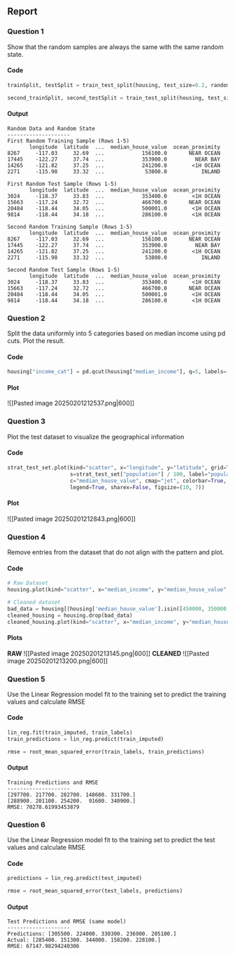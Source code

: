 ## Report

### Question 1
Show that the random samples are always the same with the same random state.

#### Code
```python
trainSplit, testSplit = train_test_split(housing, test_size=0.2, random_state=42)  

second_trainSplit, second_testSplit = train_test_split(housing, test_size=0.2, random_state=42)  
```

#### Output
```
Random Data and Random State
--------------------
First Random Training Sample (Rows 1-5)
       longitude  latitude  ...  median_house_value  ocean_proximity
8267     -117.03     32.69  ...            156100.0       NEAR OCEAN
17445    -122.27     37.74  ...            353900.0         NEAR BAY
14265    -121.82     37.25  ...            241200.0        <1H OCEAN
2271     -115.98     33.32  ...             53800.0           INLAND

First Random Test Sample (Rows 1-5)
       longitude  latitude  ...  median_house_value  ocean_proximity
3024     -118.37     33.83  ...            353400.0        <1H OCEAN
15663    -117.24     32.72  ...            466700.0       NEAR OCEAN
20484    -118.44     34.05  ...            500001.0        <1H OCEAN
9814     -118.44     34.18  ...            286100.0        <1H OCEAN

Second Random Training Sample (Rows 1-5)
       longitude  latitude  ...  median_house_value  ocean_proximity
8267     -117.03     32.69  ...            156100.0       NEAR OCEAN
17445    -122.27     37.74  ...            353900.0         NEAR BAY
14265    -121.82     37.25  ...            241200.0        <1H OCEAN
2271     -115.98     33.32  ...             53800.0           INLAND

Second Random Test Sample (Rows 1-5)
       longitude  latitude  ...  median_house_value  ocean_proximity
3024     -118.37     33.83  ...            353400.0        <1H OCEAN
15663    -117.24     32.72  ...            466700.0       NEAR OCEAN
20484    -118.44     34.05  ...            500001.0        <1H OCEAN
9814     -118.44     34.18  ...            286100.0        <1H OCEAN
```

### Question 2
Split the data uniformly into 5 categories based on median income using pd cuts. Plot the result.
#### Code
```python
housing["income_cat"] = pd.qcut(housing["median_income"], q=5, labels=[1, 2, 3, 4, 5])
```
#### Plot
![[Pasted image 20250201212537.png|600]]

### Question 3
Plot the test dataset to visualize the geographical information

#### Code
```python
strat_test_set.plot(kind="scatter", x="longitude", y="latitude", grid=True,  
                    s=strat_test_set["population"] / 100, label="population",  
                    c="median_house_value", cmap="jet", colorbar=True,  
                    legend=True, sharex=False, figsize=(10, 7))
```

#### Plot
![[Pasted image 20250201212843.png|600]]

### Question 4
Remove entries from the dataset that do not align with the pattern and plot.

#### Code
```python
# Raw Dataset
housing.plot(kind="scatter", x="median_income", y="median_house_value", alpha=0.1, grid=True)

# Cleaned dataset
bad_data = housing[(housing['median_house_value'].isin([450000, 350000, 280000])) | (housing['median_house_value'] >= 499500)].index
cleaned_housing = housing.drop(bad_data)
cleaned_housing.plot(kind="scatter", x="median_income", y="median_house_value", alpha=0.1, grid=True)
```

#### Plots
**RAW**
![[Pasted image 20250201213145.png|600]]
**CLEANED**
![[Pasted image 20250201213200.png|600]]

### Question 5
Use the Linear Regression model fit to the training set to predict the training values and calculate RMSE

#### Code
```python
lin_reg.fit(train_imputed, train_labels)  
train_predictions = lin_reg.predict(train_imputed)

rmse = root_mean_squared_error(train_labels, train_predictions)
```

#### Output
```
Training Predictions and RMSE
--------------------
[297700. 217700. 282700. 148600. 331700.]
[288900. 201100. 254200.  91600. 340900.]
RMSE: 70278.61993453879
```

### Question 6
Use the Linear Regression model fit to the training set to predict the test values and calculate RMSE

#### Code
```python
predictions = lin_reg.predict(test_imputed)

rmse = root_mean_squared_error(test_labels, predictions)
```

#### Output
```
Test Predictions and RMSE (same model)
--------------------
Predictions: [305500. 224000. 330300. 236900. 205100.]
Actual: [285400. 151300. 344000. 158200. 228100.]
RMSE: 67147.98294240306
```
